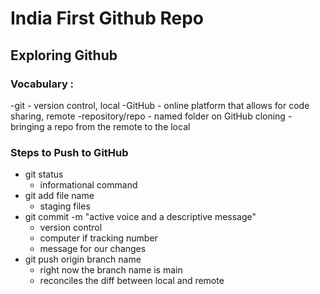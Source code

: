 # India First Github Repo

## Exploring Github

### Vocabulary :
-git - version control, local
-GitHub - online platform that allows for code sharing, remote
-repository/repo - named folder on GitHub
cloning - bringing a repo from the remote to the local

### Steps to Push to GitHub
- git status
  - informational command
- git add file name
  - staging files
- git commit -m "active voice and a descriptive message"
  - version control
  - computer if tracking number
  - message for our changes
- git push origin branch name
  - right now the branch name is main
  - reconciles the diff between local and remote